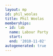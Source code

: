 ```yaml
---
layout: mp
id: phil_woolas
title: Phil Woolas
memberships:
- id: lab
  name: Labour Party
  start: 
  end: '2010-11-02'
autogenerated: true
---
```

